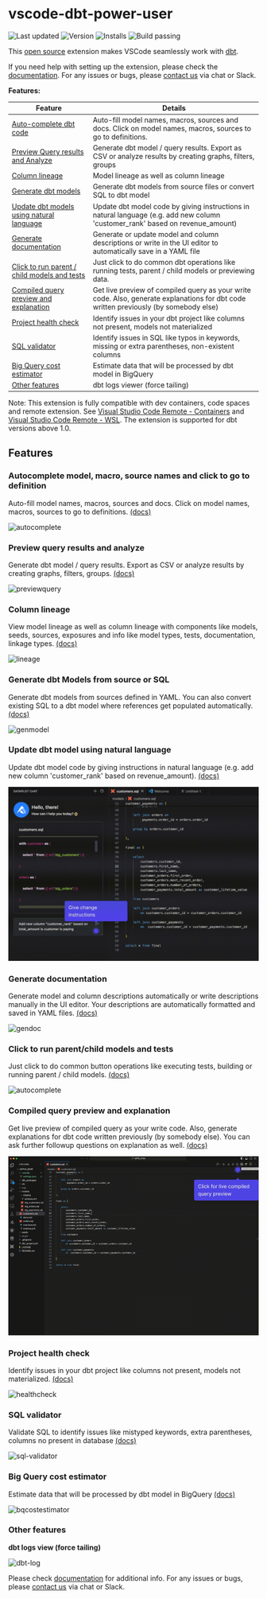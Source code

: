 # vscode-dbt-power-user

![Last updated](https://img.shields.io/visual-studio-marketplace/last-updated/innoverio.vscode-dbt-power-user) ![Version](https://img.shields.io/visual-studio-marketplace/v/innoverio.vscode-dbt-power-user) ![Installs](https://img.shields.io/visual-studio-marketplace/i/innoverio.vscode-dbt-power-user) ![Build passing](https://github.com/innoverio/vscode-dbt-power-user/workflows/.github/workflows/ci.yml/badge.svg)

This [open source](https://github.com/AltimateAI/vscode-dbt-power-user) extension makes VSCode seamlessly work with [dbt](https://www.getdbt.com/).

If you need help with setting up the extension, please check the [documentation](https://docs.myaltimate.com/setup/installation/).
For any issues or bugs, please [contact us](https://www.altimate.ai/support) via chat or Slack.

**Features:**

| Feature                                                     | Details                                                                                                                               |
| ----------------------------------------------------------- | ------------------------------------------------------------------------------------------------------------------------------------- |
| [Auto-complete dbt code](#autocomplete)                     | Auto-fill model names, macros, sources and docs. Click on model names, macros, sources to go to definitions.                          |
| [Preview Query results and Analyze](#querypreview)          | Generate dbt model / query results. Export as CSV or analyze results by creating graphs, filters, groups                              |
| [Column lineage](#lineage)                                  | Model lineage as well as column lineage                                                                                               |
| [Generate dbt models](#genmodel)                            | Generate dbt models from source files or convert SQL to dbt model                                                                     |
| [Update dbt models using natural language](#updatemodel)    | Update dbt model code by giving instructions in natural language (e.g. add new column 'customer_rank' based on revenue_amount)        |
| [Generate documentation](#gendoc)                           | Generate or update model and column descriptions or write in the UI editor to automatically save in a YAML file                       |
| [Click to run parent / child models and tests](#clicktorun) | Just click to do common dbt operations like running tests, parent / child models or previewing data.                                  |
| [Compiled query preview and explanation](#queryexplanation) | Get live preview of compiled query as your write code. Also, generate explanations for dbt code written previously (by somebody else) |
| [Project health check](#healthcheck)                        | Identify issues in your dbt project like columns not present, models not materialized                                                 |
| [SQL validator](#validateSQL)                               | Identify issues in SQL like typos in keywords, missing or extra parentheses, non-existent columns                                     |
| [Big Query cost estimator](#bqcost)                         | Estimate data that will be processed by dbt model in BigQuery                                                                         |
| [Other features](#otherfeatures)                            | dbt logs viewer (force tailing)                                                                                                       |

Note: This extension is fully compatible with dev containers, code spaces and remote extension. See [Visual Studio Code Remote - Containers](https://code.visualstudio.com/docs/remote/containers) and [Visual Studio Code Remote - WSL](https://code.visualstudio.com/docs/remote/wsl).
The extension is supported for dbt versions above 1.0.

## Features

### <a id="autocomplete">Autocomplete model, macro, source names and click to go to definition</a>

Auto-fill model names, macros, sources and docs. Click on model names, macros, sources to go to definitions. [(docs)](https://docs.myaltimate.com/develop/autocomplete/)

![autocomplete](media/images/autocomplete.gif)

### <a id="querypreview">Preview query results and analyze</a>

Generate dbt model / query results. Export as CSV or analyze results by creating graphs, filters, groups. [(docs)](https://docs.myaltimate.com/test/queryResults/)

![previewquery](media/images/previewquery.gif)

### <a id="lineage">Column lineage</a>

View model lineage as well as column lineage with components like models, seeds, sources, exposures and info like model types, tests, documentation, linkage types. [(docs)](https://docs.myaltimate.com/test/lineage/)

![lineage](media/images/lineage.gif)

### <a id="genmodel"> Generate dbt Models from source or SQL</a>

Generate dbt models from sources defined in YAML. You can also convert existing SQL to a dbt model where references get populated automatically. [(docs)](https://docs.myaltimate.com/develop/genmodelSQL/)

![genmodel](media/images/genmodel.gif)

### <a id="updatemodel"> Update dbt model using natural language</a>

Update dbt model code by giving instructions in natural language (e.g. add new column 'customer_rank' based on revenue_amount). [(docs)](https://docs.myaltimate.com/develop/updatemodel/)

![updatemodel](media/images/update-model.gif)

### <a id="gendoc"> Generate documentation</a>

Generate model and column descriptions automatically or write descriptions manually in the UI editor. Your descriptions are automatically formatted and saved in YAML files. [(docs)](https://docs.myaltimate.com/document/generatedoc/)

![gendoc](media/images/gendoc.gif)

### <a id="clicktorun"> Click to run parent/child models and tests</a>

Just click to do common button operations like executing tests, building or running parent / child models. [(docs)](https://docs.myaltimate.com/develop/clicktorun/)

![autocomplete](media/images/runmodeltests.gif)

### <a id="queryexplanation"> Compiled query preview and explanation</a>

Get live preview of compiled query as your write code. Also, generate explanations for dbt code written previously (by somebody else). You can ask further followup questions on explanation as well. [(docs)](https://docs.myaltimate.com/develop/explanation/)

![explanation](media/images/explanation.gif)

### <a id="healthcheck"> Project health check</a>

Identify issues in your dbt project like columns not present, models not materialized. [(docs)](https://docs.myaltimate.com/test/healthcheck/)

![healthcheck](media/images/healthcheck.gif)

### <a id="validateSQL"> SQL validator</a>

Validate SQL to identify issues like mistyped keywords, extra parentheses, columns no present in database [(docs)](https://docs.myaltimate.com/test/sqlvalidation/)

![sql-validator](media/images/sqlValidation.gif)

### <a id="bqcost"> Big Query cost estimator</a>

Estimate data that will be processed by dbt model in BigQuery [(docs)](https://docs.myaltimate.com/test/bigquerycost/)

![bqcostestimator](media/images/bqcostestimator.gif)

### <a id="otherfeatures"> Other features</a>

**dbt logs view (force tailing)**

![dbt-log](media/images/dbt-log.gif)

Please check [documentation](https://docs.myaltimate.com/arch/faq/) for additional info.
For any issues or bugs, please [contact us](https://www.altimate.ai/support) via chat or Slack.
